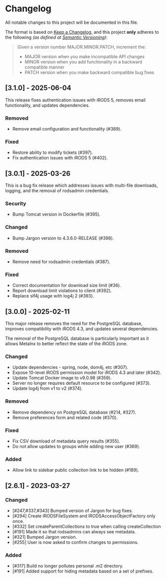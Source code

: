 # Changelog

All notable changes to this project will be documented in this file.

The format is based on [Keep a Changelog](https://keepachangelog.com/en/1.1.0/),
and this project **only** adheres to the following _(as defined at [Semantic Versioning](https://semver.org/spec/v2.0.0.html))_:

> Given a version number MAJOR.MINOR.PATCH, increment the:
> 
> - MAJOR version when you make incompatible API changes
> - MINOR version when you add functionality in a backward compatible manner
> - PATCH version when you make backward compatible bug fixes

## [3.1.0] - 2025-06-04

This release fixes authentication issues with iRODS 5, removes email functionality, and updates dependencies.

### Removed

- Remove email configuration and functionality (#389).

### Fixed

- Restore ability to modify tickets (#397).
- Fix authentication issues with iRODS 5 (#402).

## [3.0.1] - 2025-03-26

This is a bug fix release which addresses issues with multi-file downloads, logging, and the removal of rodsadmin credentials.

### Security

- Bump Tomcat version in Dockerfile (#395).

### Changed

- Bump Jargon version to 4.3.6.0-RELEASE (#398).

### Removed

- Remove need for rodsadmin credentials (#387).

### Fixed

- Correct documentation for download size limit (#36).
- Report download limit violations to client (#392).
- Replace slf4j usage with log4j 2 (#393).

## [3.0.0] - 2025-02-11

This major release removes the need for the PostgreSQL database, improves compatibility with iRODS 4.3, and updates several dependencies.

The removal of the PostgreSQL database is particularly important as it allows Metalnx to better reflect the state of the iRODS zone.

### Changed

- Update dependencies - spring, node, dom4j, etc (#307).
- Expose 10-level iRODS permission model for iRODS 4.3 and later (#342).
- Update Tomcat Docker image to v9.0.98 (#359).
- Server no longer requires default resource to be configured (#373).
- Update log4j from v1 to v2 (#374).

### Removed

- Remove dependency on PostgreSQL database (#214, #327).
- Remove preferences form and related code (#370).

### Fixed

- Fix CSV download of metadata query results (#355).
- Do not allow updates to groups while adding new user (#369).

### Added

- Allow link to sidebar public collection link to be hidden (#189).

## [2.6.1] - 2023-03-27

### Changed

- [#247,#337,#343] Bumped version of Jargon for bug fixes.
- [#294] Create IRODSFileSystem and IRODSAccessObjectFactory only once.
- [#332] Set createParentCollections to true when calling createCollection
- [#191] Made it so that rodsadmins can always see metadata.
- [#321] Bumped Jargon version.
- [#255] User is now asked to confirm changes to permissions.

### Added

- [#317] Build no longer pollutes personal .m2 directory.
- [#191] Added support for hiding metadata based on a set of prefixes.
